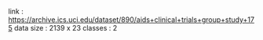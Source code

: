 link : https://archive.ics.uci.edu/dataset/890/aids+clinical+trials+group+study+175
data size : 2139 x 23
classes : 2
